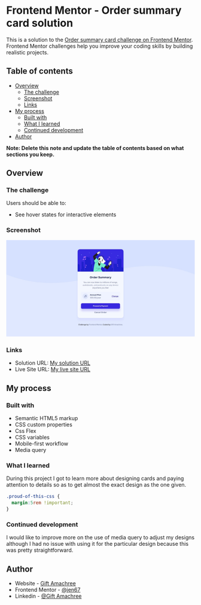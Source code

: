 # Frontend Mentor - Order summary card solution

This is a solution to the [Order summary card challenge on Frontend Mentor](https://www.frontendmentor.io/challenges/order-summary-component-QlPmajDUj). Frontend Mentor challenges help you improve your coding skills by building realistic projects.

## Table of contents

- [Overview](#overview)
  - [The challenge](#the-challenge)
  - [Screenshot](#screenshot)
  - [Links](#links)
- [My process](#my-process)
  - [Built with](#built-with)
  - [What I learned](#what-i-learned)
  - [Continued development](#continued-development)
- [Author](#author)

**Note: Delete this note and update the table of contents based on what sections you keep.**

## Overview

### The challenge

Users should be able to:

- See hover states for interactive elements

### Screenshot

![Desktop view](./design/desktop%20preview%20screenshot.jpeg)

### Links

- Solution URL: [My solution URL](https://github.com/jen67/hosting/tree/main/order-summary-component-main)
- Live Site URL: [My live site URL](https://jen67.github.io/hosting/order-summary-component-main/index.html)

## My process

### Built with

- Semantic HTML5 markup
- CSS custom properties
- Css Flex
- CSS variables
- Mobile-first workflow
- Media query

### What I learned

During this project I got to learn more about designing cards and paying attention to details so as to get almost the exact design as the one given.

```css
.proud-of-this-css {
  margin:5rem !important;
}
```

### Continued development

I would like to improve more on the use of media query to adjust my designs although I had no issue with using it for the particular design because this was pretty straightforward.

## Author

- Website - [Gift Amachree](https://www.your-site.com)
- Frontend Mentor - [@jen67](https://www.frontendmentor.io/profile/jen67)
- Linkedin - [@Gift Amachree](https://www.linkedin.com/in/gift-amachree-8a523623b/)
